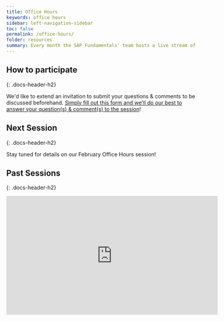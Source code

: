 ```yaml
---
title: Office Hours
keywords: office hours
sidebar: left-navigation-sidebar
toc: false
permalink: /office-hours/
folder: resources
summary: Every month the SAP Fundamentals' team hosts a live stream of a presentation covering anything from library updates, how-to's and demos. It's also an opportunity for us to engage with our users and answer pre-submitted questions.
---
```


## How to participate
{: .docs-header-h2}

We'd like to extend an invitation to submit your questions & comments to be discussed beforehand. <a href="https://goo.gl/forms/1E5kARHs6f8f6jkk1" target="_blank">Simply fill out this form and we'll do our best to answer your question(s) & comment(s) to the session</a>!

## Next Session
{: .docs-header-h2}

Stay tuned for details on our February Office Hours session!

## Past Sessions
{: .docs-header-h2}

<iframe width="560" height="315" src="https://www.youtube.com/embed/P5AP2wTpx7Y" frameborder="0" allow="accelerometer; autoplay; encrypted-media; gyroscope; picture-in-picture" allowfullscreen></iframe>

<!-- You can tune in right here on this page or subscribe/follow our <a href="https://youtube.com/channel/UCkq8zSSBngKze-rUypz0t2w/live" target="_blank">YouTube channel</a>. -->


